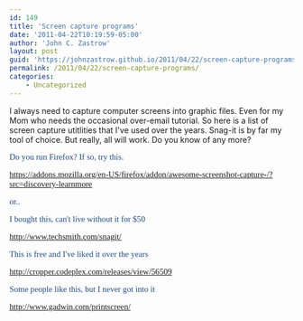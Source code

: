 ```yaml
---
id: 149
title: 'Screen capture programs'
date: '2011-04-22T10:19:59-05:00'
author: 'John C. Zastrow'
layout: post
guid: 'https://johnzastrow.github.io/2011/04/22/screen-capture-programs/'
permalink: /2011/04/22/screen-capture-programs/
categories:
    - Uncategorized
---
```


I always need to capture computer screens into graphic files. Even for my Mom who needs the occasional over-email tutorial. So here is a list of screen capture utitlities that I've used over the years. Snag-it is by far my tool of choice. But really, all will work. Do you know of any more?

<span style="font-size: 11.0pt; font-family: 'Calibri','sans-serif'; color: #1f497d;">Do you run Firefox? If so, try this.</span>

<span style="font-size: 11.0pt; font-family: 'Calibri','sans-serif'; color: #1f497d;"><https://addons.mozilla.org/en-US/firefox/addon/awesome-screenshot-capture-/?src=discovery-learnmore></span>

<span style="font-size: 11.0pt; font-family: 'Calibri','sans-serif'; color: #1f497d;"> or..</span>

<span style="font-size: 11.0pt; font-family: 'Calibri','sans-serif'; color: #1f497d;"> I bought this, can't live without it for $50</span>

<span style="font-size: 11.0pt; font-family: 'Calibri','sans-serif'; color: #1f497d;"><http://www.techsmith.com/snagit/></span>

<span style="font-size: 11.0pt; font-family: 'Calibri','sans-serif'; color: #1f497d;"> </span>

<span style="font-size: 11.0pt; font-family: 'Calibri','sans-serif'; color: #1f497d;"> </span>

<span style="font-size: 11.0pt; font-family: 'Calibri','sans-serif'; color: #1f497d;">This is free and I've liked it over the years</span>

<span style="font-size: 11.0pt; font-family: 'Calibri','sans-serif'; color: #1f497d;"><http://cropper.codeplex.com/releases/view/56509></span>

<span style="font-size: 11.0pt; font-family: 'Calibri','sans-serif'; color: #1f497d;"> </span>

<span style="font-size: 11.0pt; font-family: 'Calibri','sans-serif'; color: #1f497d;">Some people like this, but I never got into it</span>

<span style="font-size: 11.0pt; font-family: 'Calibri','sans-serif'; color: #1f497d;"><http://www.gadwin.com/printscreen/></span>

<span style="font-size: 11.0pt; font-family: 'Calibri','sans-serif'; color: #1f497d;"> </span>

